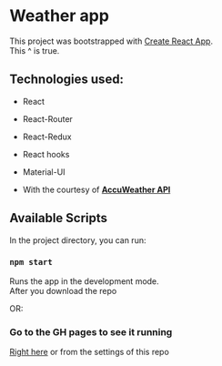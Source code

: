 # Weather app

This project was bootstrapped with [Create React App](https://github.com/facebook/create-react-app).\
This ^ is true.

## Technologies used:
* React
* React-Router
* React-Redux
* React hooks
* Material-UI

* With the courtesy of [**AccuWeather API**](https://developer.accuweather.com/)

## Available Scripts

In the project directory, you can run:

### `npm start`

Runs the app in the development mode.\
After you download the repo

OR:
### Go to the GH pages to see it running
[Right here](https://bondyr135.github.io/symmetrical-eureka-weather-app/) or from the settings of this repo
